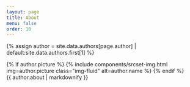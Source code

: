 ```yaml
---
layout: page
title: About
menu: false
order: 10
---
```


{% assign author = site.data.authors[page.author] | default:site.data.authors.first[1] %}

<div class="card">
  <div class="row">
    <div class="col-md-4">
    {% if author.picture %}
    {% include components/srcset-img.html img=author.picture class="img-fluid" alt=author.name %}
    {% endif %}
    </div>
    <div class="col-md-8">
      <div class="card-body">
      {{ author.about | markdownify }}
      </div>
    </div>
  </div>
</div>
